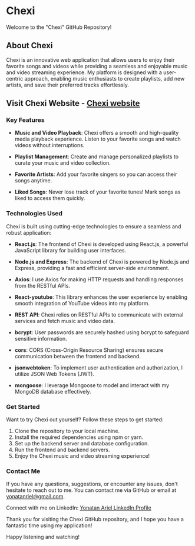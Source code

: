 # Chexi

Welcome to the "Chexi" GitHub Repository!

## About Chexi

Chexi is an innovative web application that allows users to enjoy their favorite songs and videos while providing a seamless and enjoyable
music and video streaming experience. My platform is designed with a user-centric approach, enabling music enthusiasts to create playlists,
add new artists, and save their preferred tracks effortlessly.

## Visit Chexi Website - [Chexi website](https://chexi.netlify.app/)


### Key Features

- **Music and Video Playback**: Chexi offers a smooth and high-quality media playback experience.
  Listen to your favorite songs and watch videos without interruptions.

- **Playlist Management**: Create and manage personalized playlists to curate your music and video collection.

- **Favorite Artists**: Add your favorite singers so you can access their songs anytime.

- **Liked Songs**: Never lose track of your favorite tunes! Mark songs as liked to access them quickly.

### Technologies Used

Chexi is built using cutting-edge technologies to ensure a seamless and robust application:

- **React.js**: The frontend of Chexi is developed using React.js, a powerful JavaScript library for building user interfaces.

- **Node.js and Express**: The backend of Chexi is powered by Node.js and Express, providing a fast and efficient server-side environment.

- **Axios**: I use Axios for making HTTP requests and handling responses from the RESTful APIs.

- **React-youtube**: This library enhances the user experience by enabling smooth integration of YouTube videos into my platform.

- **REST API**: Chexi relies on RESTful APIs to communicate with external services and fetch music and video data.

- **bcrypt**: User passwords are securely hashed using bcrypt to safeguard sensitive information.

- **cors**: CORS (Cross-Origin Resource Sharing) ensures secure communication between the frontend and backend.

- **jsonwebtoken**: To implement user authentication and authorization, I utilize JSON Web Tokens (JWT).

- **mongoose**: I leverage Mongoose to model and interact with my MongoDB database effectively.

### Get Started

Want to try Chexi out yourself? Follow these steps to get started:

1. Clone the repository to your local machine.
2. Install the required dependencies using npm or yarn.
3. Set up the backend server and database configuration.
4. Run the frontend and backend servers.
5. Enjoy the Chexi music and video streaming experience!

### Contact Me

If you have any questions, suggestions, or encounter any issues, don't hesitate to reach out to me.
You can contact me via GitHub or email at [yonatanriel@gmail.com](mailto:yonatanriel@gmail.com).

Connect with me on LinkedIn: [Yonatan Ariel LinkedIn Profile](https://www.linkedin.com/in/yonatanriel/)

Thank you for visiting the Chexi GitHub repository, and I hope you have a fantastic time using my application!

Happy listening and watching!


